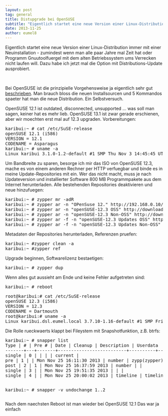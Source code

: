 ```yaml
---
layout: post
tag: general
title: Distupgrade bei OpenSUSE
subtitle: "Eigentlich startet eine neue Version einer Linux-Distribution immer mit einer Neuinstallation - zumindest wenn man alle paar Jahre mal Zeit hat oder Programm Gnuutoolfuergel mit dem alten Betriebssystem ums Verrecken nicht laufen will.nDazu habe ich je&hellip;"
date: 2013-11-25
author: eumel8
---
```


<p>
Eigentlich startet eine neue Version einer Linux-Distribution immer mit einer Neuinstallation - zumindest wenn man alle paar Jahre mal Zeit hat oder Programm Gnuutoolfuergel mit dem alten Betriebssystem ums Verrecken nicht laufen will.
Dazu habe ich jetzt mal die Option mit Distributions-Update ausprobiert.
</p>
<br/>
<p>
Bei OpenSUSE ist die prinzipielle Vorgehensweise ja eigentlich sehr gut <a href="http://de.opensuse.org/SDB:Distribution-Upgrade">beschrieben</a>. Man brauch bloss die neuen Installsourcen und 5 Kommandos spaeter hat man die neue Distribution. Ein Selbstversuch. 
</p>
OpenSUSE 12.1 ist outdated, disconnected, unsupported ... was soll man sagen, keiner hat es mehr lieb. OpenSUSE 13.1 ist zwar gerade erschienen, aber wir moechten erst mal auf 12.3 upgraden.
Vorbereitungen:
<pre>
karibui:~ # cat /etc/SuSE-release
openSUSE 12.1 (i586)
VERSION = 12.1
CODENAME = Asparagus
karibui:~ # uname -a
Linux karibui 3.1.0-1.2-default #1 SMP Thu Nov 3 14:45:45 UTC 2011 (187dde0) i686 i686 i386 GNU/Linux
</pre>
<p>
Um Bandbreite zu sparen, besorge ich mir das ISO von OpenSUSE 12.3, mache es von einem anderen Rechner per HTTP verfuegbar und binde es in meine Update-Repositories mit ein. Wer das nicht macht, muss je nach Updateversion und installierter Software 800 MB Programmpakete aus dem Internet herunterladen.
Alle bestehenden Repositories deaktivieren und neue hinzufuegen:
</p>
<pre>
karibui:~ # zypper mr -adR
karibui:~ # zypper ar -n "OPenSuse 12." http://192.168.0.10/suse/ opensuse-standard
karibui:~ # zypper ar -n "openSUSE-12.3 OSS" http://download.opensuse.org/distribution/12.3/repo/oss/ repo-12.3-oss
karibui:~ # zypper ar -n "openSUSE-12.3 Non-OSS" http://download.opensuse.org/distribution/12.3/repo/non-oss/ repo-12.3-non-oss
karibui:~ # zypper ar -f -n "openSUSE-12.3 Updates OSS" http://download.opensuse.org/update/12.3/ repo-12.3-update-oss
karibui:~ # zypper ar -f -n "openSUSE-12.3 Updates Non-OSS" http://download.opensuse.org/update/12.3-non-oss/ repo-12.3-update-non-oss
</pre>
<p>
Metadaten der Repositories herunterladen, Referenzen pruefen:
</p>
<pre>
karibui:~ #zypper clean -a
karibui:~ #zypper ref
</pre>
<p>
Upgrade beginnen, Softwarelizenz bestaetigen:
</p>
<pre>
karibui:~ # zypper dup
</pre>
<p>
Wenn alles gut aussieht am Ende und keine Fehler aufgetreten sind:
</p>
<pre>
karibui:~ # reboot
</pre>
<p></p>
<pre>
root@karibui:# cat /etc/SuSE-release
openSUSE 12.3 (i586)
VERSION = 12.3
CODENAME = Dartmouth
root@karibui:# uname -a
Linux karibui.dsl.eumel.local 3.7.10-1.16-default #1 SMP Fri May 31 20:21:23 UTC 2013 (97c14ba) i686 i686 i386 GNU/Linux
</pre>
<p>
Die Rolle rueckwaerts klappt bei Fileystem mit Snapshotfunktion, z.B. btrfs:
</p>
<pre>
karibui:~ # snapper list
Type | # | Pre # | Date | Cleanup | Description | Userdata
-------+---+-------+--------------------------+----------+--------------+---------
single | 0 | | | | current |
pre | 1 | | Mon Nov 25 16:11:30 2013 | number | zypp(zypper) |
post | 2 | 1 | Mon Nov 25 16:37:59 2013 | number | |
single | 3 | | Mon Nov 25 19:51:35 2013 | | |
single | 4 | | Mon Nov 25 20:00:02 2013 | timeline | timeline |

karibui:~ # snapper -v undochange 1..2
</pre>
<p>
Nach dem naechsten Reboot ist man wieder bei OpenSUSE 12.1 Das war ja einfach
</p>
